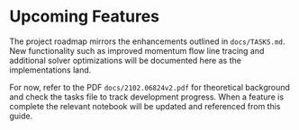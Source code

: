 # Upcoming Features

The project roadmap mirrors the enhancements outlined in `docs/TASKS.md`. New functionality such as improved momentum flow line tracing and additional solver optimizations will be documented here as the implementations land.

For now, refer to the PDF `docs/2102.06824v2.pdf` for theoretical background and check the tasks file to track development progress. When a feature is complete the relevant notebook will be updated and referenced from this guide.
